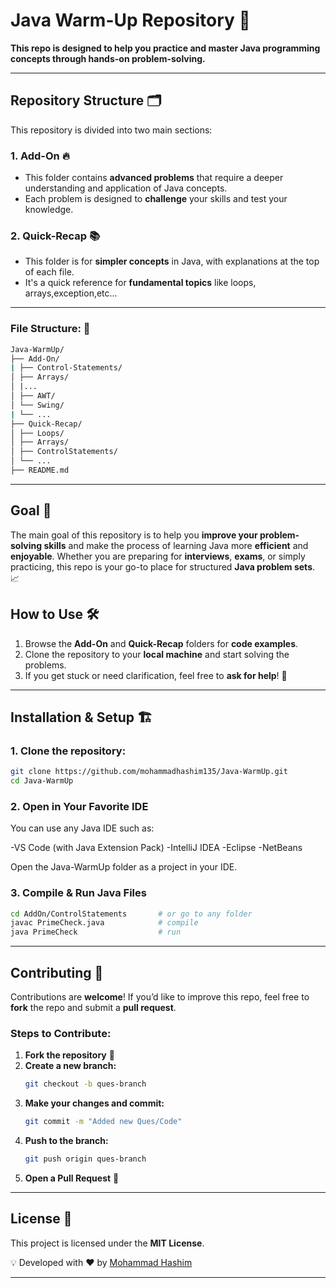 # **Java Warm-Up Repository** 🚀
**This repo is designed to help you practice and master **Java programming** concepts through hands-on problem-solving.**

 ---
## Repository Structure 🗂️

This repository is divided into two main sections:

### 1. **Add-On** 🔥
- This folder contains **advanced problems** that require a deeper understanding and application of Java concepts.
- Each problem is designed to **challenge** your skills and test your knowledge.

### 2. **Quick-Recap** 📚
- This folder is for **simpler concepts** in Java, with explanations at the top of each file.
- It's a quick reference for **fundamental topics** like loops, arrays,exception,etc...
---
### File Structure: 📂

```bash
Java-WarmUp/
├── Add-On/
| ├── Control-Statements/ 
│ ├── Arrays/
│ |...
│ ├── AWT/
│ └── Swing/
| └── ...
├── Quick-Recap/
│ ├── Loops/
│ ├── Arrays/
│ ├── ControlStatements/
│ └── ...
├── README.md
```

---

## Goal 🎯
The main goal of this repository is to help you **improve your problem-solving skills** and make the process of learning Java more **efficient** and **enjoyable**. Whether you are preparing for **interviews**, **exams**, or simply practicing, this repo is your go-to place for structured **Java problem sets**. 📈

## How to Use 🛠️
1. Browse the **Add-On** and **Quick-Recap** folders for **code examples**.
2. Clone the repository to your **local machine** and start solving the problems.
3. If you get stuck or need clarification, feel free to **ask for help**! 🤔

---
## **Installation & Setup** 🏗  

### 1. Clone the repository:

```bash
git clone https://github.com/mohammadhashim135/Java-WarmUp.git
cd Java-WarmUp
```
### **2. Open in Your Favorite IDE**

You can use any Java IDE such as:

-VS Code (with Java Extension Pack)
-IntelliJ IDEA
-Eclipse
-NetBeans

Open the Java-WarmUp folder as a project in your IDE.

### **3. Compile & Run Java Files**

```bash
cd AddOn/ControlStatements       # or go to any folder
javac PrimeCheck.java            # compile
java PrimeCheck                  # run
```
---

## **Contributing** 🤝
Contributions are **welcome**! If you’d like to improve this repo, feel free to **fork** the repo and submit a **pull request**. 

### **Steps to Contribute:**

1. **Fork the repository** 🍴
2. **Create a new branch:**
    ```bash
    git checkout -b ques-branch
    ```
3. **Make your changes and commit:**
    ```bash
    git commit -m "Added new Ques/Code"
    ```
4. **Push to the branch:**
    ```bash
    git push origin ques-branch
    ```
5. **Open a Pull Request** 🔄

---

## **License** 📜
This project is licensed under the **MIT License**.

💡 Developed with ❤️ by [Mohammad Hashim](https://github.com/mohammadhashim135/Java-WarmUp)

---
